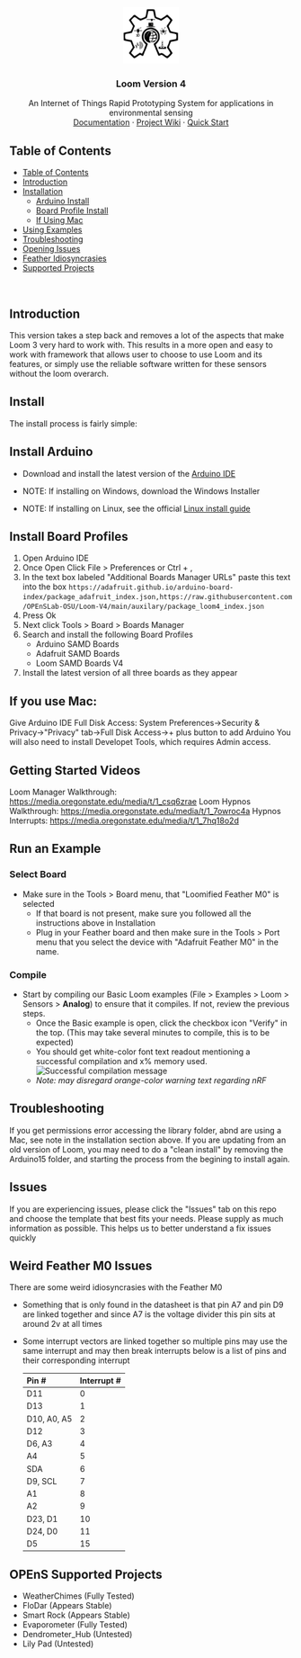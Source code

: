 <p align="center">
    <img src="https://github.com/OPEnSLab-OSU/Loom/blob/gh-pages/Aux/OPEnSLogo.png" alt="logo" width="100" height="100">
  </a>
</p>

<h3 align="center">Loom Version 4</h3>
<p align="center">
  An Internet of Things Rapid Prototyping System for applications in environmental sensing
  <br>
  <a href="https://openslab-osu.github.io/Loom-V4">Documentation</a>
  ·
  <a href="https://github.com/OPEnSLab-OSU/Loom-V4/wiki">Project Wiki</a>
  ·
  <a href="#">Quick Start</a>
</p>

## Table of Contents

- [Table of Contents](#table-of-contents)
- [Introduction](#introduction)
- [Installation](#Install)
    - [Arduino Install](#install-arduino)
    - [Board Profile Install](#install-board-profiles)
    - [If Using Mac](#if-you-use-mac)
- [Using Examples](#run-an-example)
- [Troubleshooting](#troubleshooting)
- [Opening Issues](#issues)
- [Feather Idiosyncrasies](#weird-feather-m0-issues)
- [Supported Projects](#opens-supported-projects)

<br>

## Introduction

This version takes a step back and removes a lot of the aspects that make Loom 3 very hard to work with. 
This results in a more open and easy to work with framework that allows user to choose to use Loom and its features,
or simply use the reliable software written for these sensors without the loom overarch.

## Install

The install process is fairly simple:

## Install Arduino

- Download and install the latest version of the [Arduino IDE](https://www.arduino.cc/en/Main/Software)

- NOTE: If installing on Windows, download the Windows Installer
 
- NOTE: If installing on Linux, see the official [Linux install guide](https://www.arduino.cc/en/Guide/Linux) 

## Install Board Profiles
1. Open Arduino IDE 
2. Once Open Click File > Preferences or Ctrl + ,
3. In the text box labeled "Additional Boards Manager URLs" paste this text into the box `https://adafruit.github.io/arduino-board-index/package_adafruit_index.json,https://raw.githubusercontent.com/OPEnSLab-OSU/Loom-V4/main/auxilary/package_loom4_index.json`
4. Press Ok
5. Next click Tools > Board > Boards Manager
6. Search and install the following Board Profiles
   - Arduino SAMD Boards
   - Adafruit SAMD Boards
   - Loom SAMD Boards V4
7. Install the latest version of all three boards as they appear

## If you use Mac:
Give Arduino IDE Full Disk Access:
System Preferences->Security & Privacy->"Privacy" tab->Full Disk Access->+ plus button to add Arduino
You will also need to install Developet Tools, which requires Admin access.

## Getting Started Videos
Loom Manager Walkthrough: https://media.oregonstate.edu/media/t/1_csq6zrae
Loom Hypnos Walkthrough: https://media.oregonstate.edu/media/t/1_7owroc4a
Hypnos Interrupts: https://media.oregonstate.edu/media/t/1_7hq18o2d

## Run an Example

### Select Board

- Make sure in the Tools > Board menu, that "Loomified Feather M0" is selected
  - If that board is not present, make sure you followed all the instructions above in Installation
  - Plug in your Feather board and then make sure in the Tools > Port menu that you select the device with "Adafruit Feather M0" in the name.
  
### Compile

- Start by compiling our Basic Loom examples (File > Examples > Loom > Sensors > **Analog**) to ensure that it compiles. If not, review the previous steps.
  - Once the Basic example is open, click the checkbox icon "Verify" in the top. (This may take several minutes to compile, this is to be expected) 
  - You should get white-color font text readout mentioning a successful compilation and x% memory used.
![Successful compilation message](https://i.ibb.co/kS8jFbj/Arduino.png)
  - *Note: may disregard orange-color warning text regarding nRF*

## Troubleshooting
If you get permissions error accessing the library folder, abnd are using a Mac, see note in the installation section above.
If you are updating from an old version of Loom, you may need to do a "clean install" by removing the Arduino15 folder, and starting the process from the begining to install again.

## Issues
If you are experiencing issues, please click the "Issues" tab on this repo and choose the template that best fits your needs. Please supply as much information as possible. This helps us to better understand a fix issues quickly

## Weird Feather M0 Issues
There are some weird idiosyncrasies with the Feather M0
 - Something that is only found in the datasheet is that pin A7 and pin D9 are linked together and since A7 is the voltage divider this pin sits at around 2v at all times
 - Some interrupt vectors are linked together so multiple pins may use the same interrupt and may then break interrupts below is a list of pins and their corresponding interrupt

    | Pin # | Interrupt # |
    |--- | --- |
    | D11 | 0 |
    | D13 | 1 |
    | D10, A0, A5 | 2 |
    | D12 | 3 |
    | D6, A3 | 4 |
    | A4 | 5 |
    | SDA | 6 |
    | D9, SCL | 7 |
    | A1 | 8 |
    | A2 | 9 |
    | D23, D1 | 10 |
    | D24, D0 | 11 |
    | D5 | 15 |

## OPEnS Supported Projects
 - WeatherChimes (Fully Tested)
 - FloDar (Appears Stable)
 - Smart Rock (Appears Stable)
 - Evaporometer (Fully Tested)
 - Dendrometer_Hub (Untested)
 - Lily Pad (Untested)



